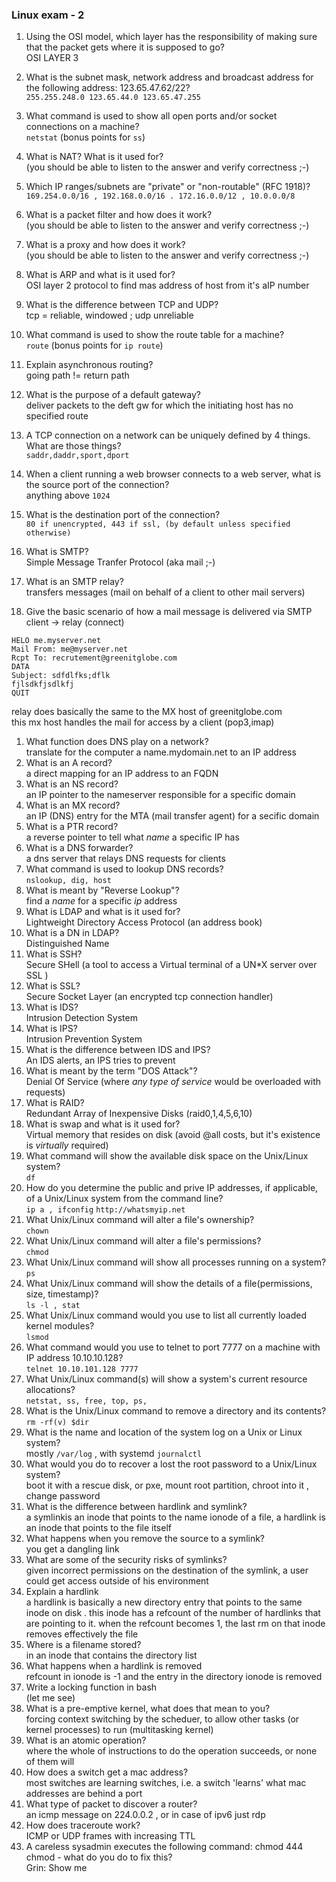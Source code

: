 ### Linux exam - 2  
  1. Using the OSI model, which layer has the responsibility of making sure that the packet gets where it is supposed to go?    
  OSI LAYER 3  
  1. What is the subnet mask, network address and broadcast address for the following address: 123.65.47.62/22?  
  `255.255.248.0 123.65.44.0 123.65.47.255`  
  1. What command is used to show all open ports and/or socket connections on a machine?  
  `netstat` (bonus points for `ss`)  
  1. What is NAT? What is it used for?  
  (you should be able to listen to the answer and verify correctness ;-)  
  1. Which IP ranges/subnets are "private" or "non-routable" (RFC 1918)?  
  `169.254.0.0/16 , 192.168.0.0/16 . 172.16.0.0/12 , 10.0.0.0/8`  
  1. What is a packet filter and how does it work?  
  (you should be able to listen to the answer and verify correctness ;-)  
  1. What is a proxy and how does it work?  
  (you should be able to listen to the answer and verify correctness ;-)  
  1. What is ARP and what is it used for?  
  OSI layer 2 protocol to find mas address of host from it's aIP number  
  1. What is the difference between TCP and UDP?  
  tcp = reliable, windowed ; udp unreliable  
  1. What command is used to show the route table for a machine?  
  `route` (bonus points for `ip route`)  
  1. Explain asynchronous routing?  
  going path != return path  
  1. What is the purpose of a default gateway?  
  deliver packets to the deft gw for which the initiating host has no specified route  
  1. A TCP connection on a network can be uniquely defined by 4 things. What are those things?  
  `saddr,daddr,sport,dport`  
  1. When a client running a web browser connects to a web server, what is the source port of the connection?  
  anything above `1024`  
  1. What is the destination port of the connection?  
  `80 if unencrypted, 443 if ssl, (by default unless specified otherwise)`  
  1. What is SMTP?  
  Simple Message Tranfer Protocol (aka mail ;-)  
  1. What is an SMTP relay?  
  transfers messages (mail on behalf of a client to other mail servers)  
  
  1. Give the basic scenario of how a mail message is delivered via SMTP  
  client -> relay (connect)

	HELO me.myserver.net  
	Mail From: me@myserver.net  
	Rcpt To: recrutement@greenitglobe.com  
	DATA  
	Subject: sdfdlfks;dflk  
	fjlsdkfjsdlkfj  
	QUIT  

  relay does basically the same to the MX host of greenitglobe.com  
  this mx host handles the mail for access by a client (pop3,imap)  
  1. What function does DNS play on a network?  
  translate for the computer a name.mydomain.net to an IP address
  1. What is an A record?  
  a direct mapping for an IP address to an FQDN
  1. What is an NS record?  
  an IP pointer to the nameserver responsible for a specific domain
  1. What is an MX record?  
  an IP (DNS) entry for the MTA (mail transfer agent) for a secific domain
  1. What is a PTR record?  
  a reverse pointer to tell what _name_ a specific IP has
  1. What is a DNS forwarder?  
  a dns server that relays DNS requests for clients
  1. What command is used to lookup DNS records?  
  `nslookup, dig, host`
  1. What is meant by "Reverse Lookup"?  
  find a _name_ for a specific _ip_ address
  1. What is LDAP and what is it used for?  
  Lightweight Directory Access Protocol (an address book)
  1. What is a DN in LDAP?  
  Distinguished Name
  1. What is SSH?  
  Secure SHell (a tool to access a Virtual terminal of a UN\*X server over SSL )
  1. What is SSL?  
  Secure Socket Layer (an encrypted tcp connection handler)
  1. What is IDS?  
  Intrusion Detection System
  1. What is IPS?  
  Intrusion Prevention System
  1. What is the difference between IDS and IPS?  
  An IDS alerts, an IPS tries to prevent
  1. What is meant by the term "DOS Attack"?  
  Denial Of Service (where *any type of service* would be overloaded with requests)
  1. What is RAID?  
  Redundant Array of Inexpensive Disks (raid0,1,4,5,6,10)
  1. What is swap and what is it used for?  
  Virtual memory that resides on disk (avoid @all costs, but it's existence is *virtually* required)
  1. What command will show the available disk space on the Unix/Linux system?  
  `df`
  1. How do you determine the public and prive IP addresses, if applicable, of a Unix/Linux system from the command line?  
  `ip a , ifconfig`
  `http://whatsmyip.net`
  1. What Unix/Linux command will alter a file's ownership?  
  `chown`
  1. What Unix/Linux command will alter a file's permissions?  
  `chmod`
  1. What Unix/Linux command will show all processes running on a system?  
  `ps`
  1. What Unix/Linux command will show the details of a file(permissions, size, timestamp)?  
  `ls -l , stat`
  1. What Unix/Linux command would you use to list all currently loaded kernel modules?  
  `lsmod`
  1. What command would you use to telnet to port 7777 on a machine with IP address 10.10.10.128?  
  `telnet 10.10.101.128 7777`
  1. What Unix/Linux command(s) will show a system's current resource allocations?  
  `netstat, ss, free, top, ps, `
  1. What is the Unix/Linux command to remove a directory and its contents?  
  `rm -rf(v) $dir`
  1. What is the name and location of the system log on a Unix or Linux system?  
  mostly `/var/log` , with systemd `journalctl`
  1. What would you do to recover a lost the root password to a Unix/Linux system?  
  boot it with a rescue disk, or pxe, mount root partition, chroot into it , change password
  1. What is the difference between hardlink and symlink?  
  a symlinkis an inode that points to the name ionode of a file, a hardlink is an inode that points to the file itself
  1. What happens when you remove the source to a symlink?  
  you get a dangling link
  1. What are some of the security risks of symlinks?  
  given incorrect permissions on the destination of the symlink, a user could get access outside of his environment
  1. Explain a hardlink  
  a hardlink is basically a new directory entry that points to the same inode on disk . this inode has a refcount of the number of hardlinks that are pointing to it. when the refcount becomes 1, the last rm on that inode removes effectively the file
  1. Where is a filename stored?  
  in an inode that contains the directory list
  1. What happens when a hardlink is removed  
  refcount in ionode is -1 and the entry in the directory ionode is removed
  1. Write a locking function in bash  
  (let me see)
  1. What is a pre-emptive kernel, what does that mean to you?  
  forcing context switching by the scheduer, to allow other tasks (or kernel processes) to run (multitasking kernel)
  1. What is an atomic operation?  
  where the whole of instructions to do the operation succeeds, or none of them will
  1. How does a switch get a mac address?  
  most switches are learning switches, i.e. a switch 'learns' what mac addresses are behind a port
  1. What type of packet to discover a router?  
  an icmp message on 224.0.0.2 , or in case of ipv6 just rdp
  1. How does traceroute work?  
  ICMP or UDP frames with increasing TTL
  1. A careless sysadmin executes the following command: chmod 444 chmod - what do you do to fix this?  
  Grin: Show me
